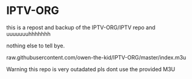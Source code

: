 # IPTV-ORG
this is a repost and backup of the IPTV-ORG/IPTV repo and uuuuuuuhhhhhhh


nothing else to tell bye.

raw.githubusercontent.com/owen-the-kid/IPTV-ORG/master/index.m3u

Warning this repo is very outadated pls dont use the provided M3U
